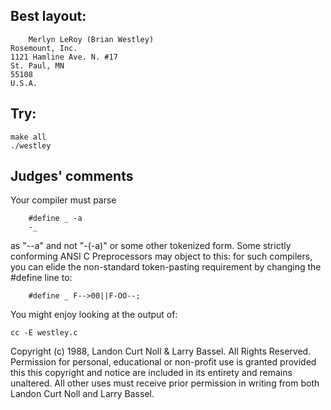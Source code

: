 ## Best layout:

    	Merlyn LeRoy (Brian Westley)
	Rosemount, Inc.
	1121 Hamline Ave. N. #17
	St. Paul, MN  
	55108
	U.S.A.

## Try:

	make all
	./westley


## Judges' comments

Your compiler must parse

		#define _ -a
		-_

as "--a" and not "-(-a)" or some other tokenized form.  Some strictly
conforming ANSI C Preprocessors may object to this: for such
compilers, you can elide the non-standard token-pasting requirement
by changing the #define line to:

		#define _ F-->00||F-OO--;

You might enjoy looking at the output of:

	cc -E westley.c


Copyright (c) 1988, Landon Curt Noll & Larry Bassel.
All Rights Reserved.  Permission for personal, educational or non-profit use is
granted provided this this copyright and notice are included in its entirety
and remains unaltered.  All other uses must receive prior permission in writing
from both Landon Curt Noll and Larry Bassel.
